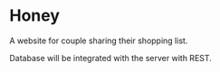 Honey
=====

A website for couple sharing their shopping list.

Database will be integrated with the server with REST.
